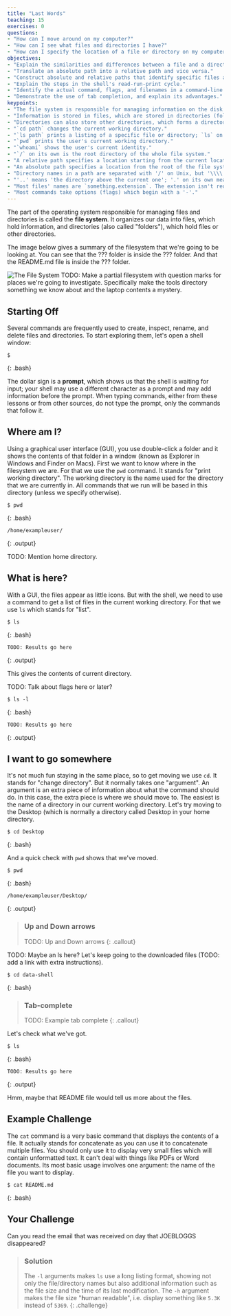 ```yaml
---
title: "Last Words"
teaching: 15
exercises: 0
questions:
- "How can I move around on my computer?"
- "How can I see what files and directories I have?"
- "How can I specify the location of a file or directory on my computer?"
objectives:
- "Explain the similarities and differences between a file and a directory."
- "Translate an absolute path into a relative path and vice versa."
- "Construct absolute and relative paths that identify specific files and directories."
- "Explain the steps in the shell's read-run-print cycle."
- "Identify the actual command, flags, and filenames in a command-line call."
- "Demonstrate the use of tab completion, and explain its advantages."
keypoints:
- "The file system is responsible for managing information on the disk."
- "Information is stored in files, which are stored in directories (folders)."
- "Directories can also store other directories, which forms a directory tree."
- "`cd path` changes the current working directory."
- "`ls path` prints a listing of a specific file or directory; `ls` on its own lists the current working directory."
- "`pwd` prints the user's current working directory."
- "`whoami` shows the user's current identity."
- "`/` on its own is the root directory of the whole file system."
- "A relative path specifies a location starting from the current location."
- "An absolute path specifies a location from the root of the file system."
- "Directory names in a path are separated with '/' on Unix, but '\\\\' on Windows."
- "'..' means 'the directory above the current one'; '.' on its own means 'the current directory'."
- "Most files' names are `something.extension`. The extension isn't required, and doesn't guarantee anything, but is normally used to indicate the type of data in the file."
- "Most commands take options (flags) which begin with a '-'."
---
```


The part of the operating system responsible for managing files and directories
is called the **file system**.
It organizes our data into files,
which hold information,
and directories (also called "folders"),
which hold files or other directories.

The image below gives a summary of the filesystem that we're going to be looking at. You can see that the ??? folder is inside the ??? folder. And that the README.md file is inside the ??? folder.

![The File System](../fig/filesystem.svg)
TODO: Make a partial filesystem with question marks for places we're going to investigate. Specifically make the tools directory something we know about and the laptop contents a mystery.

## Starting Off

Several commands are frequently used to create, inspect, rename, and delete files and directories.
To start exploring them,
let's open a shell window:

~~~
$
~~~
{: .bash}

The dollar sign is a **prompt**, which shows us that the shell is waiting for input;
your shell may use a different character as a prompt and may add information before
the prompt. When typing commands, either from these lessons or from other sources,
do not type the prompt, only the commands that follow it.

## Where am I?

Using a graphical user interface (GUI), you use double-click a folder and it shows the contents of that folder in a window (known as Explorer in Windows and Finder on Macs). First we want to know where in the filesystem we are. For that we use the `pwd` command. It stands for "print working directory". The working directory is the name used for the directory that we are currently in. All commands that we run will be based in this directory (unless we specify otherwise).

~~~
$ pwd
~~~
{: .bash}

~~~
/home/exampleuser/
~~~
{: .output}

TODO: Mention home directory.

## What is here?

With a GUI, the files appear as little icons. But with the shell, we need to use a command to get a list of files in the current working directory. For that we use `ls` which stands for "list".

~~~
$ ls
~~~
{: .bash}

~~~
TODO: Results go here
~~~
{: .output}

This gives the contents of current directory.

TODO: Talk about flags here or later?

~~~
$ ls -l
~~~
{: .bash}

~~~
TODO: Results go here
~~~
{: .output}

## I want to go somewhere

It's not much fun staying in the same place, so to get moving we use `cd`. It stands for "change directory". But it normally takes one "argument". An argument is an extra piece of information about what the command should do. In this case, the extra piece is where we should move to. The easiest is the name of a directory in our current working directory. Let's try moving to the Desktop (which is normally a directory called Desktop in your home directory.

~~~
$ cd Desktop
~~~
{: .bash}

And a quick check with `pwd` shows that we've moved.

~~~
$ pwd
~~~
{: .bash}

~~~
/home/exampleuser/Desktop/
~~~
{: .output}


> ### Up and Down arrows
>
> TODO: Up and Down arrows
{: .callout}

TODO: Maybe an ls here?
Let's keep going to the downloaded files (TODO: add a link with extra instructions).

~~~
$ cd data-shell
~~~
{: .bash}

> ### Tab-complete
>
> TODO: Example tab complete
{: .callout}

Let's check what we've got.

~~~
$ ls
~~~
{: .bash}

~~~
TODO: Results go here
~~~
{: .output}

Hmm, maybe that README file would tell us more about the files.

## Example Challenge

The `cat` command is a very basic command that displays the contents of a file. It actually stands for concatenate as you can use it to concatenate multiple files. You should only use it to display very small files which will contain unformatted text. It can't deal with things like PDFs or Word documents. Its most basic usage involves one argument: the name of the file you want to display.

~~~
$ cat README.md
~~~
{: .bash}

## Your Challenge
Can you read the email that was received on day that JOEBLOGGS disappeared?

> ### Solution
> The `-l` arguments makes `ls` use a **l**ong listing format, showing not only
> the file/directory names but also additional information such as the file size
> and the time of its last modification. The `-h` argument makes the file size
> "**h**uman readable", i.e. display something like `5.3K` instead of `5369`.
{: .challenge}


